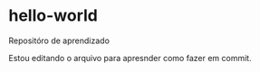# hello-world
Repositóro de aprendizado

Estou editando o arquivo para apresnder como fazer em commit.
